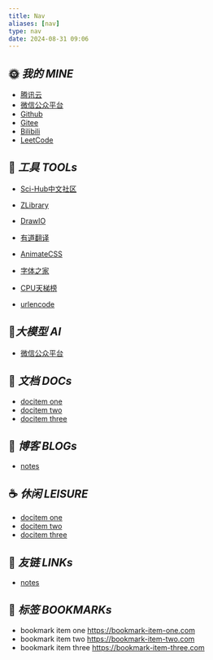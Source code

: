 ```yaml
---
title: Nav
aliases: [nav]
type: nav
date: 2024-08-31 09:06
---
```


<div class="nav">

## 🌞 *我的 MINE*
- [腾讯云](https://console.cloud.tencent.com/)
- [微信公众平台](https://mp.weixin.qq.com/)
- [Github](https://github.com/finnley)
- [Gitee](https://gitee.com/finnley)
- [Bilibili](https://bilibili.com/)
- [LeetCode](https://leetcode-cn.com/)

## 🔨 *工具 TOOLs*
- [Sci-Hub中文社区](https://discuss.sci-hub.org.cn/d/2579)
- [ZLibrary](https://singlelogin.re/)
- [DrawIO](https://app.diagrams.net/)
- [有道翻译](http://fanyi.youdao.com/)
- [AnimateCSS](https://animate.style/)
- [字体之家](http://www.fonts.net.cn/)

- [CPU天梯榜](https://topic.expreview.com/CPU/)
- [urlencode](https://1024tools.com/urlencode)


## 🤖*大模型 AI*
- [微信公众平台](https://mp.weixin.qq.com/)


## 📑 *文档 DOCs*
- [docitem one](/)
- [docitem two](/archive)
- [docitem three](https://nav-item-three.com)

## 🍺 *博客 BLOGs*
- [notes](https://notes.einscat.com)

## ☕️ *休闲 LEISURE*
- [docitem one](/)
- [docitem two](/archive)
- [docitem three](https://nav-item-three.com)

## 🧲 *友链 LINKs*
- [notes](https://notes.einscat.com)

</div>

## 🔖 *标签 BOOKMARKs*

<div class="bookmark">

- bookmark item one https://bookmark-item-one.com
- bookmark item two https://bookmark-item-two.com
- bookmark item three https://bookmark-item-three.com

</div>
